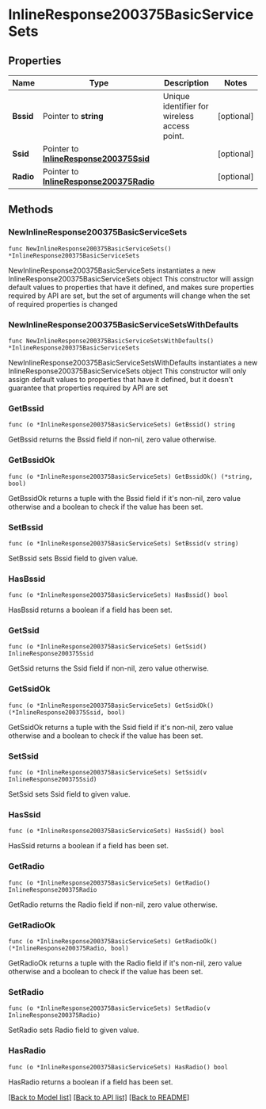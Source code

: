 # InlineResponse200375BasicServiceSets

## Properties

Name | Type | Description | Notes
------------ | ------------- | ------------- | -------------
**Bssid** | Pointer to **string** | Unique identifier for wireless access point. | [optional] 
**Ssid** | Pointer to [**InlineResponse200375Ssid**](InlineResponse200375Ssid.md) |  | [optional] 
**Radio** | Pointer to [**InlineResponse200375Radio**](InlineResponse200375Radio.md) |  | [optional] 

## Methods

### NewInlineResponse200375BasicServiceSets

`func NewInlineResponse200375BasicServiceSets() *InlineResponse200375BasicServiceSets`

NewInlineResponse200375BasicServiceSets instantiates a new InlineResponse200375BasicServiceSets object
This constructor will assign default values to properties that have it defined,
and makes sure properties required by API are set, but the set of arguments
will change when the set of required properties is changed

### NewInlineResponse200375BasicServiceSetsWithDefaults

`func NewInlineResponse200375BasicServiceSetsWithDefaults() *InlineResponse200375BasicServiceSets`

NewInlineResponse200375BasicServiceSetsWithDefaults instantiates a new InlineResponse200375BasicServiceSets object
This constructor will only assign default values to properties that have it defined,
but it doesn't guarantee that properties required by API are set

### GetBssid

`func (o *InlineResponse200375BasicServiceSets) GetBssid() string`

GetBssid returns the Bssid field if non-nil, zero value otherwise.

### GetBssidOk

`func (o *InlineResponse200375BasicServiceSets) GetBssidOk() (*string, bool)`

GetBssidOk returns a tuple with the Bssid field if it's non-nil, zero value otherwise
and a boolean to check if the value has been set.

### SetBssid

`func (o *InlineResponse200375BasicServiceSets) SetBssid(v string)`

SetBssid sets Bssid field to given value.

### HasBssid

`func (o *InlineResponse200375BasicServiceSets) HasBssid() bool`

HasBssid returns a boolean if a field has been set.

### GetSsid

`func (o *InlineResponse200375BasicServiceSets) GetSsid() InlineResponse200375Ssid`

GetSsid returns the Ssid field if non-nil, zero value otherwise.

### GetSsidOk

`func (o *InlineResponse200375BasicServiceSets) GetSsidOk() (*InlineResponse200375Ssid, bool)`

GetSsidOk returns a tuple with the Ssid field if it's non-nil, zero value otherwise
and a boolean to check if the value has been set.

### SetSsid

`func (o *InlineResponse200375BasicServiceSets) SetSsid(v InlineResponse200375Ssid)`

SetSsid sets Ssid field to given value.

### HasSsid

`func (o *InlineResponse200375BasicServiceSets) HasSsid() bool`

HasSsid returns a boolean if a field has been set.

### GetRadio

`func (o *InlineResponse200375BasicServiceSets) GetRadio() InlineResponse200375Radio`

GetRadio returns the Radio field if non-nil, zero value otherwise.

### GetRadioOk

`func (o *InlineResponse200375BasicServiceSets) GetRadioOk() (*InlineResponse200375Radio, bool)`

GetRadioOk returns a tuple with the Radio field if it's non-nil, zero value otherwise
and a boolean to check if the value has been set.

### SetRadio

`func (o *InlineResponse200375BasicServiceSets) SetRadio(v InlineResponse200375Radio)`

SetRadio sets Radio field to given value.

### HasRadio

`func (o *InlineResponse200375BasicServiceSets) HasRadio() bool`

HasRadio returns a boolean if a field has been set.


[[Back to Model list]](../README.md#documentation-for-models) [[Back to API list]](../README.md#documentation-for-api-endpoints) [[Back to README]](../README.md)


